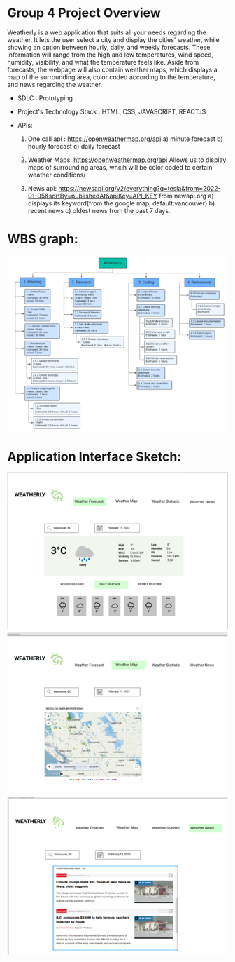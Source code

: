 # Group 4 Project Overview
Weatherly is a web application that suits all your needs regarding the weather. It lets the user select a city and display the cities' weather, while showing an option between hourly, daily, and weekly forecasts. These information will range from the high and low temperatures, wind speed, humidity, visibility, and what the temperature feels like. Aside from forecasts, the webpage will also contain weather maps, which displays a map of the surrounding area, color coded according to the temperature, and news regarding the weather.

- SDLC : Prototyping

- Project's Technology Stack : HTML, CSS, JAVASCRIPT, REACTJS

- APIs: 
	1. One call api : https://openweathermap.org/api
		a) minute forecast
		b) hourly forecast
		c) daily forecast 

   2. Weather Maps: https://openweathermap.org/api
      Allows us to display maps of surrounding areas, whcih will be color coded to certain weather conditions/
   
   3. News api: https://newsapi.org/v2/everything?q=tesla&from=2022-01-05&sortBy=publishedAt&apiKey=API_KEY from newapi.org
        a) displays its keyword(from the google map, default:vancouver)
        b) recent news
        c) oldest news from the past 7 days. 

# WBS graph:
![wbs](docs/images/wbs.png)

# Application Interface Sketch:
![interface](docs/images/Homepage.png)
![interface](docs/images/Weathermap.png)
![interface](docs/images/Weathernews.png)


